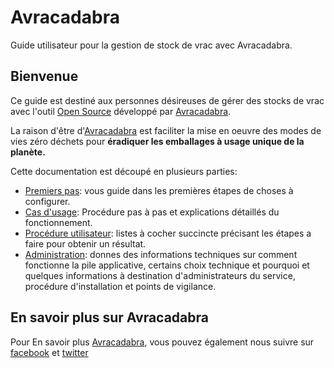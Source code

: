 # Avracadabra

Guide utilisateur pour la gestion de stock de vrac avec Avracadabra.

## Bienvenue

Ce guide est destiné aux personnes désireuses de gérer des stocks de vrac avec
l'outil [Open Source](https://fr.wikipedia.org/wiki/Open_source) développé par
[Avracadabra](https://github.com/avracadabra). 

La raison d'être d'[Avracadabra](https://www.avracadabra.fr) est faciliter la
mise en oeuvre des modes de vies zéro déchets pour **éradiquer les emballages à
usage unique de la planète.**

Cette documentation est découpé en plusieurs parties:

* [Premiers pas](initialisation/): vous guide dans les premières étapes
de choses à configurer.
* [Cas d'usage](cas_usages/): Procédure pas à pas et explications détaillés
du fonctionnement.
* [Procédure utilisateur](procedures/): listes à cocher succincte précisant
les étapes a faire pour obtenir un résultat. 
* [Administration](architecture/): donnes des informations techniques
sur comment fonctionne la pile applicative, certains choix technique et
pourquoi et quelques informations à destination d'administrateurs du service,
procédure d'installation et points de vigilance.

## En savoir plus sur Avracadabra

Pour En savoir plus [Avracadabra](https://www.avracadabra.fr), vous pouvez
également nous suivre sur
[facebook](https://www.facebook.com/Avracadabra-825697851127286) et 
[twitter](https://twitter.com/avracadabra1)
